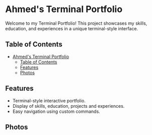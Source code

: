 # Ahmed's Terminal Portfolio

Welcome to my Terminal Portfolio! This project showcases my skills, education, and experiences in a unique terminal-style interface.

## Table of Contents
- [Ahmed's Terminal Portfolio](#ahmeds-terminal-portfolio)
  - [Table of Contents](#table-of-contents)
  - [Features](#features)
  - [Photos](#photos)

## Features

- Terminal-style interactive portfolio.
- Display of skills, education, projects and experiences.
- Easy navigation using custom commands.

## Photos



